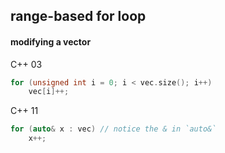 <h2>range-based for loop</h2>

<h4>modifying a vector</h4>

C++ 03
```c++
for (unsigned int i = 0; i < vec.size(); i++)
	vec[i]++;
```

C++ 11
```c++
for (auto& x : vec) // notice the & in `auto&`
	x++;
```

<aside class="notes">
</aside>
